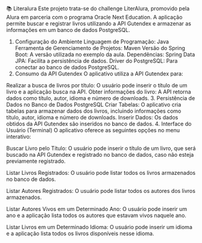 📚 Literalura
Este projeto trata-se do challenge LiterAlura, promovido pela Alura em parceria com o programa Oracle Next Education. A aplicação permite buscar e registrar livros utilizando a API Gutendex e armazenar as informações em um banco de dados PostgreSQL.

1. Configuração do Ambiente
Linguagem de Programação: Java
Ferramenta de Gerenciamento de Projetos: Maven
Versão do Spring Boot: A versão utilizada no exemplo da aula.
Dependências:
Spring Data JPA: Facilita a persistência de dados.
Driver do PostgreSQL: Para conectar ao banco de dados PostgreSQL.
2. Consumo da API Gutendex
O aplicativo utiliza a API Gutendex para:

Realizar a busca de livros por título: O usuário pode inserir o título de um livro e a aplicação busca na API.
Obter informações do livro: A API retorna dados como título, autor, idioma e número de downloads.
3. Persistência de Dados no Banco de Dados PostgreSQL
Criar Tabelas: O aplicativo cria tabelas para armazenar dados dos livros, incluindo informações como título, autor, idioma e número de downloads.
Inserir Dados: Os dados obtidos da API Gutendex são inseridos no banco de dados.
4. Interface do Usuário (Terminal)
O aplicativo oferece as seguintes opções no menu interativo:

Buscar Livro pelo Título: O usuário pode inserir o título de um livro, que será buscado na API Gutendex e registrado no banco de dados, caso não esteja previamente registrado.

Listar Livros Registrados: O usuário pode listar todos os livros armazenados no banco de dados.

Listar Autores Registrados: O usuário pode listar todos os autores dos livros armazenados.

Listar Autores Vivos em um Determinado Ano: O usuário pode inserir um ano e a aplicação lista todos os autores que estavam vivos naquele ano.

Listar Livros em um Determinado Idioma: O usuário pode inserir um idioma e a aplicação lista todos os livros disponíveis nesse idioma.
